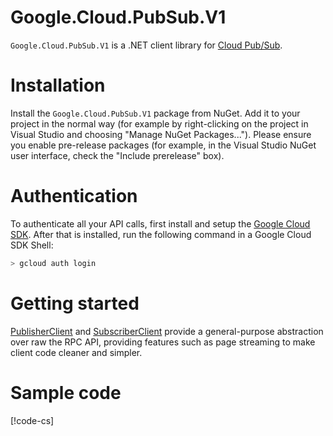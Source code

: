 # Google.Cloud.PubSub.V1

`Google.Cloud.PubSub.V1` is a .NET client library for [Cloud
Pub/Sub](https://cloud.google.com/pubsub/).

# Installation

Install the `Google.Cloud.PubSub.V1` package from NuGet. Add it to
your project in the normal way (for example by right-clicking on the
project in Visual Studio and choosing "Manage NuGet Packages...").
Please ensure you enable pre-release packages (for example, in the
Visual Studio NuGet user interface, check the "Include prerelease"
box).

# Authentication

To authenticate all your API calls, first install and setup the
[Google Cloud SDK](https://cloud.google.com/sdk/). After that is
installed, run the following command in a Google Cloud SDK Shell:

```sh
> gcloud auth login
```

# Getting started

[PublisherClient](obj/api/Google.Cloud.PubSub.V1.PublisherClient.yml) and
[SubscriberClient](obj/api/Google.Cloud.PubSub.V1.SubscriberClient.yml)
provide a general-purpose abstraction over raw the RPC API, providing
features such as page streaming to make client code cleaner and
simpler.

# Sample code

[!code-cs[](obj/snippets/Google.Cloud.PubSub.V1.SubscriberClient.txt#Overview)]
